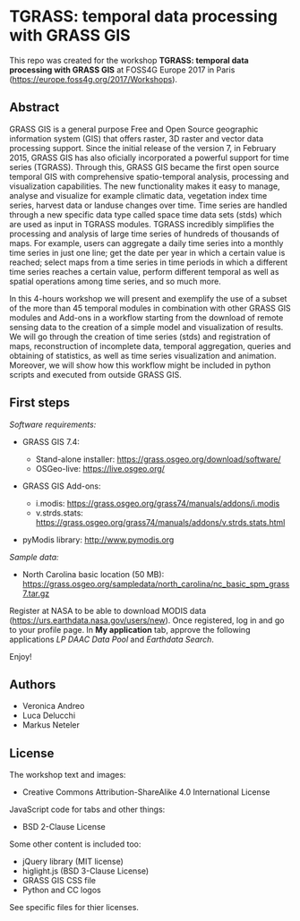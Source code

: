 TGRASS: temporal data processing with GRASS GIS
===============================================

This repo was created for the workshop **TGRASS: temporal data processing with GRASS GIS** at FOSS4G Europe 2017 in Paris (https://europe.foss4g.org/2017/Workshops).

Abstract
--------

GRASS GIS is a general purpose Free and Open Source geographic information system (GIS) that offers raster, 3D raster and vector data processing support. Since the initial release of the version 7, in February 2015, GRASS GIS has also oficially incorporated a powerful support for time series (TGRASS). Through this, GRASS GIS became the first open source temporal GIS with comprehensive spatio-temporal analysis, processing and visualization capabilities. The new functionality makes it easy to manage, analyse and visualize for example climatic data, vegetation index time series, harvest data or landuse changes over time.
Time series are handled through a new specific data type called space time data sets (stds) which are used as input in TGRASS modules. TGRASS incredibly simplifies the processing and analysis of large time series of hundreds of thousands of maps. For example, users can aggregate a daily time series into a monthly time series in just one line; get the date per year in which a certain value is reached; select maps from a time series in time periods in which a different time series reaches a certain value, perform different temporal as well as spatial operations among time series, and so much more.

In this 4-hours workshop we will present and exemplify the use of a subset of the more than 45 temporal modules in combination with other GRASS GIS modules and Add-ons in a workflow starting from the download of remote sensing data to the creation of a simple model and visualization of results. We will go through the creation of time series (stds) and registration of maps, reconstruction of incomplete data, temporal aggregation, queries and obtaining of statistics, as well as  time series visualization and animation. Moreover, we will show how this workflow might be included in python scripts and executed from outside GRASS GIS. 

First steps
-----------

*Software requirements:*
* GRASS GIS 7.4: 
  * Stand-alone installer: https://grass.osgeo.org/download/software/
  * OSGeo-live: https://live.osgeo.org/
 
* GRASS GIS Add-ons: 
  * i.modis: https://grass.osgeo.org/grass74/manuals/addons/i.modis
  * v.strds.stats: https://grass.osgeo.org/grass74/manuals/addons/v.strds.stats.html

* pyModis library: http://www.pymodis.org


*Sample data:*
* North Carolina basic location (50 MB): https://grass.osgeo.org/sampledata/north_carolina/nc_basic_spm_grass7.tar.gz

Register at NASA to be able to download MODIS data (https://urs.earthdata.nasa.gov/users/new). Once registered, log in and go to your profile page. In **My application** tab, approve the following applications *LP DAAC Data Pool* and *Earthdata Search*.

Enjoy! 

Authors
-------

* Veronica Andreo
* Luca Delucchi
* Markus Neteler

License
-------

The workshop text and images:

* Creative Commons Attribution-ShareAlike 4.0 International License

JavaScript code for tabs and other things:

* BSD 2-Clause License

Some other content is included too:

* jQuery library (MIT license)
* higlight.js (BSD 3-Clause License)
* GRASS GIS CSS file
* Python and CC logos

See specific files for thier licenses.
